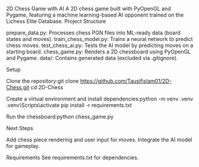 2D Chess Game with AI
A 2D chess game built with PyOpenGL and Pygame, featuring a machine learning-based AI opponent trained on the Lichess Elite Database.
Project Structure

prepare_data.py: Processes chess PGN files into ML-ready data (board states and moves).
train_chess_model.py: Trains a neural network to predict chess moves.
test_chess_ai.py: Tests the AI model by predicting moves on a starting board.
chess_game.py: Renders a 2D chessboard using PyOpenGL and Pygame.
data/: Contains generated data (excluded via .gitignore).

Setup

Clone the repository:git clone https://github.com/Tausifislam01/2D-Chess.git
cd 2D-Chess


Create a virtual environment and install dependencies:python -m venv .venv
.venv\Scripts\activate
pip install -r requirements.txt


Run the chessboard:python chess_game.py



Next Steps

Add chess piece rendering and user input for moves.
Integrate the AI model for gameplay.

Requirements
See requirements.txt for dependencies.
